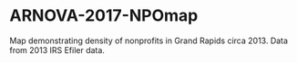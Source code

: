 # ARNOVA-2017-NPOmap
Map demonstrating density of nonprofits in Grand Rapids circa 2013. Data from 2013 IRS Efiler data.
